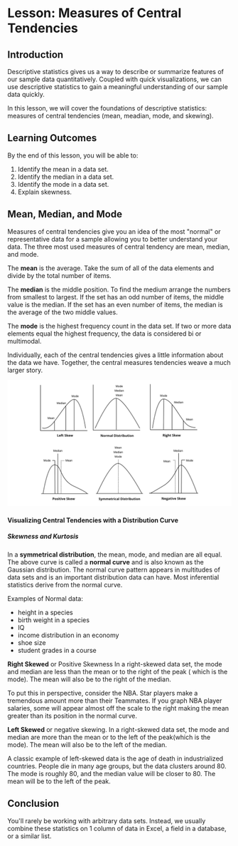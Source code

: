 # Lesson: Measures of Central Tendencies

## Introduction
Descriptive statistics gives us a way to describe or summarize features of our sample data quantitatively.  Coupled with quick visualizations, we can use descriptive statistics to gain a meaningful understanding of our sample data quickly. 

In this lesson, we will cover the foundations of descriptive statistics: measures of central tendencies (mean, meadian, mode, and skewing).

## Learning Outcomes

By the end of this lesson, you will be able to:

1. Identify the mean in a data set. 
2. Identify the median in a data set. 
3. Identify the mode in a data set. 
4. Explain skewness. 

## Mean, Median, and Mode

Measures of central tendencies give you an idea of the most "normal" or representative data for a sample allowing you to better understand your data. The three most used measures of central tendency are mean, median, and mode. 

The **mean** is the average.  Take the sum of all of the data elements and divide by the total number of items. 

The **median** is the middle position.  To find the medium arrange the numbers from smallest to largest. If the set has an odd number of items, the middle value is the median. If the set has an even number of items, the median is the average of the two middle values.

The **mode** is the highest frequency count in the data set.  If two or more data elements equal the highest frequency, the data is considered bi or multimodal. 

Individually, each of the central tendencies gives a little information about the data we have.  Together, the central measures tendencies weave a much larger story.

![Graphs of mean, median, and mode marked on charts for left skew, normal distribution, right skew, positive skew, symmetrical distribution, and negative skew](assets/images/Mean-Median-Mode-with-Skewing.png "class=figure,bold")


#### Visualizing Central Tendencies with a Distribution Curve
##### Skewness and Kurtosis

In a **symmetrical distribution**,  the mean, mode, and median are all equal.  The above curve is called a **normal curve** and is also known as the Gaussian distribution. The normal curve pattern appears in multitudes of data sets and is an important distribution data can have.  Most inferential statistics derive from the normal curve. 

Examples of Normal data: 

* height in a species
* birth weight in a species
* IQ
* income distribution in an economy
* shoe size
* student grades in a course

**Right Skewed** or Positive Skewness
In a right-skewed data set, the mode and median are less than the mean or to the right of the peak ( which is the mode).  The mean will also be to the right of the median.

To put this in perspective, consider the NBA.  Star players make a tremendous amount more than their Teammates.  If you graph NBA player salaries, some will appear almost off the scale to the right making the mean greater than its position in the normal curve.

**Left Skewed** or negative skewing.
In a right-skewed data set, the mode and median are more than the mean or to the left of the peak(which is the mode).  The mean will also be to the left of the median.

A classic example of left-skewed data is the age of death in industrialized countries.  People die in many age groups, but the data clusters around 80. The mode is roughly 80, and the median value will be closer to 80. The mean will be to the left of the peak.

## Conclusion

You'll rarely be working with arbitrary data sets.  Instead, we usually combine these statistics on 1 column of data in Excel, a field in a database, or a similar list. 
